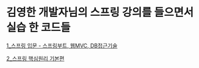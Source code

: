 # 김영한 개발자님의 스프링 강의를 들으면서 실습 한 코드들
[1_스프링 입문 - 스프링부트, 웹MVC, DB접근기술](https://github.com/junodevv/spring-study-goorm/tree/main/hello-spring)

[2_스프링 핵심원리 기본편](https://github.com/junodevv/spring-study-goorm/tree/main/core)